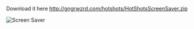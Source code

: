 Download it here http://gngrwzrd.com/hotshots/HotShotsScreenSaver.zip

![Screen Saver](http://gngrwzrd.com/hotshots/screensaver-imac.png)
